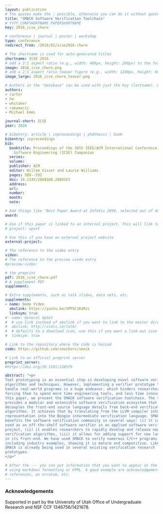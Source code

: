 ```yaml
---
layout: publication
# The quotes make the : possible, otherwise you can do it without quotes
title: "SMACK Software Verification Toolchain"
# YYYY_CONFSHORTNAME_PAPERSHORTNAME
key: 2016_icse_chwre

# conference | journal | poster | workshop
type: conference
redirect_from: /2016/02/icse2016-chwre

# The shortname is used for auto-generated titles
shortname: ICSE 2016
# add a 2:1 aspect ratio (e.g., width: 400px, height: 200px) to the folder /assets/images/papers/
image: 2016_icse_chwre.png
# add a 2:1 aspect ratio teaser figure (e.g., width: 1200px, height: 600px) to the folder /assets/images/papers/
image_large: 2016_icse_chwre_teaser.png

# Authors in the "database" can be used with just the key (lastname). Others can be written properly.
authors:
- carter
- he
- whitaker
- rakamaric
- Michael Emmi

journal-short: ICSE
year: 2016

# bibentry: article | inproceedings | phdthesis | book
bibentry: inproceedings
bib:
  booktitle: Proceedings of the 38th IEEE/ACM International Conference on
    Software Engineering (ICSE) Companion
  series:
  volume:
  publisher: ACM
  editor: Willem Visser and Laurie Williams
  pages: 589--592
  doi: 10.1145/2889160.2889163
  address:
  url:
  number:
  month:
  note:

# Add things like "Best Paper Award at InfoVis 2099, selected out of 4000 submissions"
award:

# Use if this paper is linked to an internal project. This will link to the project site
# project: upset

# Use this if you have an external project website
external-project:

# The reference to the video entry
video:
# The reference to the preview viedo entry
#preview-video:

# the preprint
pdf: 2016_icse_chwre.pdf
# A supplement PDF
supplement:

# Extra supplements, such as talk slides, data sets, etc.
supplements:
- name: Demo Video
  abslink: https://youtu.be/SPPSC1KdRzs
  linksym: true
#- name: General UpSet
#  # use link instead of abslink if you want to link to the master directory
#  abslink: http://vials.io/talk/
#  # defaults to a download icon, use this if you want a link-out icon
#  linksym: true

# Link to the repository where the code is hosted
code: https://github.com/smackers/smack

# Link to an official preprint server
preprint_server:
#https://doi.org/10.1101/128579

abstract: "<p>
Tool prototyping is an essential step in developing novel software verification
algorithms and techniques. However, implementing a verifier prototype that can
handle real-world programs is a huge endeavor, which hinders researchers by
forcing them to spend more time engineering tools, and less time innovating. In
this paper, we present the SMACK software verification toolchain. The toolchain
provides a modular and extensible software verification ecosystem that
decouples the front-end source language details from back-end verification
algorithms. It achieves that by translating from the LLVM compiler intermediate
representation into the Boogie intermediate verification language. SMACK
benefits the software verification community in several ways: (i) it can be
used as an off-the-shelf software verifier in an applied software verification
project, (ii) it enables researchers to rapidly develop and release new
verification algorithms, (iii) it allows for adding support for new languages
in its front-end. We have used SMACK to verify numerous C/C++ programs,
including industry examples, showing it is mature and competitive. Likewise,
SMACK is already being used in several existing verification research
prototypes.
</p>"

# After the --- you can put information that you want to appear on the website
# using markdown formatting or HTML. A good example are acknowledgements, extra
# references, an erratum, etc.
---
```

### Acknowledgements

Supported in part by the University of Utah Office of Undergraduate Research
and NSF CCF 1346756/1421678.

